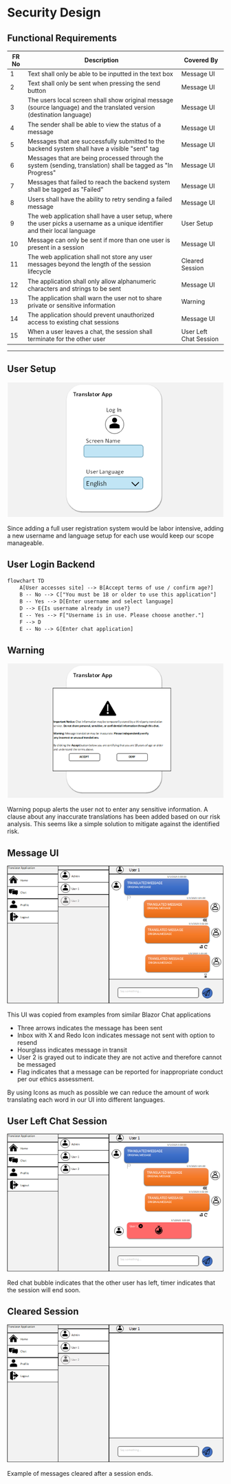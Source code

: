 # Security Design  

## Functional Requirements  

| FR No | Description                                                                                                                  | Covered By             |
|-------|------------------------------------------------------------------------------------------------------------------------------|------------------------|
| 1     | Text shall only be able to be inputted in the text box                                                                       | Message UI             |
| 2     | Text shall only be sent when pressing the send button                                                                        | Message UI             |
| 3     | The users local screen shall show original message (source language) and the translated version (destination language)       | Message UI             |
| 4     | The sender shall be able to view the status of a message                                                                     | Message UI             |
| 5     | Messages that are successfully submitted to the backend system shall have a visible "sent" tag                               | Message UI             |
| 6     | Messages that are being processed through the system (sending, translation) shall be tagged as "In Progress"                 | Message UI             |
| 7     | Messages that failed to reach the backend system shall be tagged as "Failed"                                                 | Message UI             |
| 8     | Users shall have the ability to retry sending a failed message                                                               | Message UI             |
| 9     | The web application shall have a user setup, where the user picks a username as a unique identifier and their local language | User Setup             |
| 10    | Message can only be sent if more than one user is present in a session                                                       | Message UI             |
| 11    | The web application shall not store any user messages beyond the length of the session lifecycle                             | Cleared Session        |
| 12    | The application shall only allow alphanumeric characters and strings to be sent                                              | Message UI             |
| 13    | The application shall warn the user not to share private or sensitive information                                            | Warning                |
| 14    | The application should prevent unauthorized access to existing chat sessions                                                 | Message UI             |
| 15    | When a user leaves a chat, the session shall terminate for the other user                                                    | User Left Chat Session |

---

## User Setup
![User Setup](../assets/user-setup.png)

Since adding a full user registration system would be labor intensive, adding a new username and language setup for each use would keep our scope manageable.


## User Login Backend
```mermaid
flowchart TD
    A[User accesses site] --> B[Accept terms of use / confirm age?]
    B -- No --> C["You must be 18 or older to use this application"]
    B -- Yes --> D[Enter username and select language]
    D --> E{Is username already in use?}
    E -- Yes --> F["Username is in use. Please choose another."]
    F --> D
    E -- No --> G[Enter chat application]
```
## Warning
![Warning](../assets/disclaimer.png)

Warning popup alerts the user not to enter any sensitive information. A clause about any inaccurate translations has been added based on our risk analysis. This seems like a simple solution to mitigate against the identified risk.

## Message UI
![Message UI](../assets/chat-ui.png)

This UI was copied from examples from similar Blazor Chat applications

- Three arrows indicates the message has been sent
- Inbox with X and Redo Icon indicates message not sent with option to resend
- Hourglass indicates message in transit
- User 2 is grayed out to indicate they are not active and therefore cannot be messaged
- Flag indicates that a message can be reported for inappropriate conduct per our ethics assessment. 

By using Icons as much as possible we can reduce the amount of work translating each word in our UI into different languages. 

## User Left Chat Session
![User Left Chat Session](../assets/disconnected.png)

Red chat bubble indicates that the other user has left, timer indicates that the session will end soon. 

## Cleared Session
![Cleared Session](../assets/empty-chat.png)

Example of messages cleared after a session ends. 